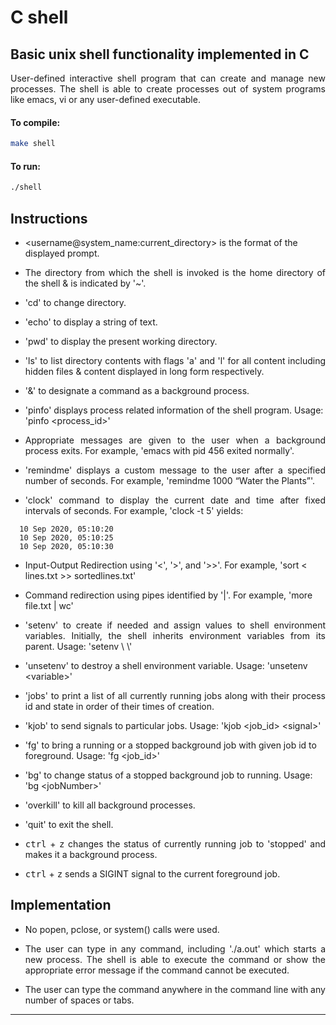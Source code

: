 # C shell

## Basic unix shell functionality implemented in C

<p align="justify">User-defined interactive shell program that can create and manage new processes. The shell is able to create processes out of system programs like emacs, vi or any user-defined executable.</p>

#### To compile:

```bash
make shell
```

#### To run:
```bash
./shell
```

## Instructions

- \<username@system_name:current_directory\> is the format of the displayed prompt.

- <p align="justify">The directory from which the shell is invoked is the home directory of the shell & is indicated by '~'.</p>

- 'cd' to change directory.

- 'echo' to display a string of text.

- 'pwd' to display the present working directory.

- <p align="justify">'ls' to list directory contents with flags 'a' and 'l' for all content including hidden files & content displayed in long form respectively.</p>

- '&' to designate a command as a background process.

- 'pinfo' displays process related information of the shell program. Usage: 'pinfo \<process_id\>'

- <p align="justify">Appropriate messages are given to the user when a background process exits. For example, 'emacs with pid 456 exited normally'.</p>

- <p align="justify">'remindme' displays a custom message to the user after a specified number of seconds. For example, 'remindme 1000 “Water the Plants”'.</p>

- <p align="justify">'clock' command to display the current date and time after fixed intervals of seconds. For example, 'clock -t 5' yields:</p>

```
  10 Sep 2020, 05:10:20
  10 Sep 2020, 05:10:25
  10 Sep 2020, 05:10:30
```

- Input-Output Redirection using '\<', '\>', and '\>\>'. For example, 'sort \< lines.txt \>\> sortedlines.txt'

- Command redirection using pipes identified by '|'. For example, 'more file.txt | wc'

- <p align="justify">'setenv' to create if needed and assign values to shell environment variables. Initially, the shell inherits environment variables from its parent. Usage: 'setenv \<variable\> \<value\>'</p>

- 'unsetenv' to destroy a shell environment variable. Usage: 'unsetenv \<variable\>'

- <p align="justify">'jobs' to print a list of all currently running jobs along with their process id and state in order of their times of creation.</p>

- 'kjob' to send signals to particular jobs. Usage: 'kjob \<job_id\> \<signal\>'

- 'fg' to bring a running or a stopped background job with given job id to foreground. Usage: 'fg <job_id>'

- 'bg' to change status of a stopped background job to running. Usage: 'bg \<jobNumber\>'

- 'overkill' to kill all background processes.

- 'quit' to exit the shell.

- <p align="justify"><kbd>ctrl</kbd> + <kbd>z</kbd> changes the status of currently running job to 'stopped' and makes it a background process.</p>

- <kbd>ctrl</kbd> + <kbd>z</kbd> sends a SIGINT signal to the current foreground job.

## Implementation

- No popen, pclose, or system() calls were used.

-  <p align="justify">The user can type in any command, including './a.out' which starts a new process. The shell is able to execute the command or show the appropriate error message if the command cannot be executed.</p>

- The user can type the command anywhere in the command line with any number of spaces or tabs.

---
